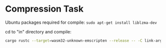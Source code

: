 # Compression Task

Ubuntu packages required for compile:
`sudo apt-get install liblzma-dev`

cd to "in" directory and compile:
```bash
cargo rustc --target=wasm32-unknown-emscripten --release -- -C link-args="-s BINARYEN_ASYNC_COMPILATION=0" --verbose && cp ../target/wasm32-unknown-emscripten/release/compression* ./
```
